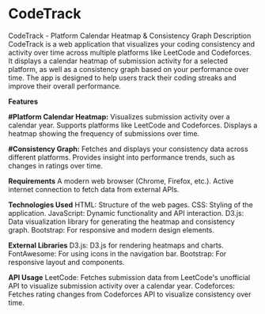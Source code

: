 # CodeTrack
CodeTrack - Platform Calendar Heatmap & Consistency Graph
Description
CodeTrack is a web application that visualizes your coding consistency and activity over time across multiple platforms like LeetCode and Codeforces. It displays a calendar heatmap of submission activity for a selected platform, as well as a consistency graph based on your performance over time. The app is designed to help users track their coding streaks and improve their overall performance.

**Features**

**#Platform Calendar Heatmap:**
Visualizes submission activity over a calendar year.
Supports platforms like LeetCode and Codeforces.
Displays a heatmap showing the frequency of submissions over time.

**#Consistency Graph:**
Fetches and displays your consistency data across different platforms.
Provides insight into performance trends, such as changes in ratings over time.

**Requirements**
A modern web browser (Chrome, Firefox, etc.).
Active internet connection to fetch data from external APIs.

**Technologies Used**
HTML: Structure of the web pages.
CSS: Styling of the application.
JavaScript: Dynamic functionality and API interaction.
D3.js: Data visualization library for generating the heatmap and consistency graph.
Bootstrap: For responsive and modern design elements.

**External Libraries**
D3.js: D3.js for rendering heatmaps and charts.
FontAwesome: For using icons in the navigation bar.
Bootstrap: For responsive layout and components.

**API Usage**
LeetCode: Fetches submission data from LeetCode's unofficial API to visualize submission activity over a calendar year.
Codeforces: Fetches rating changes from Codeforces API to visualize consistency over time.

